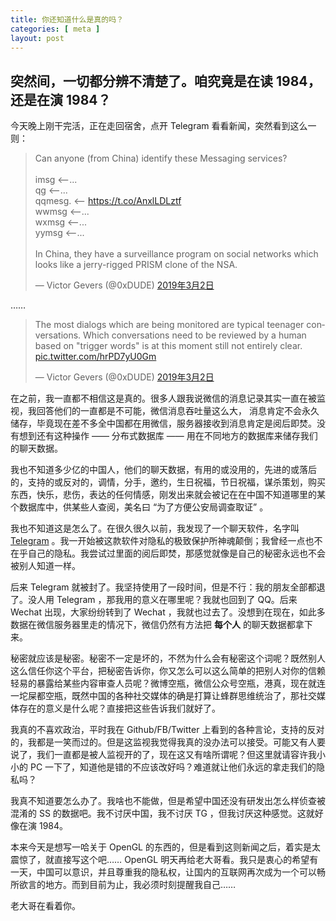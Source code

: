 ```yaml
---
title: 你还知道什么是真的吗？
categories: [ meta ]
layout: post
---
```


## 突然间，一切都分辨不清楚了。咱究竟是在读 1984， 还是在演 1984？

今天晚上刚干完活，正在走回宿舍，点开 Telegram 看看新闻，突然看到这么一则：

<blockquote class="twitter-tweet" data-lang="zh-cn"><p lang="en" dir="ltr">Can anyone (from China) identify these Messaging services?<br><br>imsg &lt;--...<br>qg  &lt;--...<br>qqmesg. &lt;-- <a href="https://t.co/AnxlLDLztf">https://t.co/AnxlLDLztf</a><br>wwmsg &lt;--...<br>wxmsg &lt;--...<br>yymsg &lt;--...<br><br>In China, they have a surveillance program on social networks which looks like a jerry-rigged PRISM clone of the NSA.</p>&mdash; Victor Gevers (@0xDUDE) <a href="https://twitter.com/0xDUDE/status/1101909112131080192?ref_src=twsrc%5Etfw">2019年3月2日</a></blockquote>
<script async src="https://platform.twitter.com/widgets.js" charset="utf-8"></script>

……

<blockquote class="twitter-tweet" data-conversation="none" data-lang="zh-cn"><p lang="en" dir="ltr">The most dialogs which are being monitored are typical teenager conversations. Which conversations need to be reviewed by a human based on &quot;trigger words&quot; is at this moment still not entirely clear. <a href="https://t.co/hrPD7yU0Gm">pic.twitter.com/hrPD7yU0Gm</a></p>&mdash; Victor Gevers (@0xDUDE) <a href="https://twitter.com/0xDUDE/status/1101927002242715648?ref_src=twsrc%5Etfw">2019年3月2日</a></blockquote>
<script async src="https://platform.twitter.com/widgets.js" charset="utf-8"></script>

在之前，我一直都不相信这是真的。很多人跟我说微信的消息记录其实一直在被监视，我回答他们的一直都是不可能，微信消息吞吐量这么大， 消息肯定不会永久储存，毕竟现在差不多全中国都在用微信，服务器接收到消息肯定是阅后即焚。没有想到还有这种操作 —— 分布式数据库 —— 用在不同地方的数据库来储存我们的聊天数据。

我也不知道多少亿的中国人，他们的聊天数据，有用的或没用的，先进的或落后的，支持的或反对的，调情，分手，邀约，生日祝福，节日祝福，谋杀策划，购买东西，快乐，悲伤，表达的任何情感，刚发出来就会被记在在中国不知道哪里的某个数据库中，供某些人查阅，美名曰 “为了方便公安局调查取证” 。

我也不知道这是怎么了。在很久很久以前，我发现了一个聊天软件，名字叫 [Telegram](https://telegram.org/) 。我一开始被这款软件对隐私的极致保护所神魂颠倒；我曾经一点也不在乎自己的隐私。我尝试过里面的阅后即焚，那感觉就像是自己的秘密永远也不会被别人知道一样。

后来 Telegram 就被封了。我坚持使用了一段时间，但是不行：我的朋友全部都退了。没人用 Telegram ，那我用的意义在哪里呢？我就也回到了 QQ。后来 Wechat 出现，大家纷纷转到了 Wechat ，我就也过去了。没想到在现在，如此多数据在微信服务器里走的情况下，微信仍然有方法把 **每个人** 的聊天数据都拿下来。

秘密就应该是秘密。秘密不一定是坏的，不然为什么会有秘密这个词呢？既然别人这么信任你这个平台，把秘密告诉你，你又怎么可以这么简单的把别人对你的信赖轻易的暴露给某些内容审查人员呢？微博空瓶，微信公众号空瓶，港真，现在就连一坨屎都空瓶，既然中国的各种社交媒体的确是打算让蜂群思维统治了，那社交媒体存在的意义是什么呢？直接把这些告诉我们就好了。

我真的不喜欢政治，平时我在 Github/FB/Twitter 上看到的各种言论，支持的反对的，我都是一笑而过的。但是这监视我觉得我真的没办法可以接受。可能又有人要说了，我们一直都是被人监视开的了，现在这又有啥所谓呢？但这里就请容许我小小的 PC 一下了，知道他是错的不应该改好吗？难道就让他们永远的拿走我们的隐私吗？

我真不知道要怎么办了。我啥也不能做，但是希望中国还没有研发出怎么样侦查被混淆的 SS 的数据吧。我不讨厌中国，我不讨厌 TG ，但我讨厌这种感觉。这就好像在演 1984。

本来今天是想写一哈关于 OpenGL 的东西的，但是看到这则新闻之后，着实是太震惊了，就直接写这个吧…… OpenGL 明天再给老大哥看。我只是衷心的希望有一天，中国可以意识，并且尊重我的隐私权，让国内的互联网再次成为一个可以畅所欲言的地方。而到目前为止，我必须时刻提醒我自己……

老大哥在看着你。
